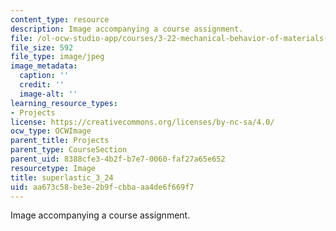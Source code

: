 ```yaml
---
content_type: resource
description: Image accompanying a course assignment.
file: /ol-ocw-studio-app/courses/3-22-mechanical-behavior-of-materials-spring-2008/aa673c58be3e2b9fcbbaaa4de6f669f7_superlastic_3_24.jpg
file_size: 592
file_type: image/jpeg
image_metadata:
  caption: ''
  credit: ''
  image-alt: ''
learning_resource_types:
- Projects
license: https://creativecommons.org/licenses/by-nc-sa/4.0/
ocw_type: OCWImage
parent_title: Projects
parent_type: CourseSection
parent_uid: 8388cfe3-4b2f-b7e7-0060-faf27a65e652
resourcetype: Image
title: superlastic_3_24
uid: aa673c58-be3e-2b9f-cbba-aa4de6f669f7
---
```

Image accompanying a course assignment.